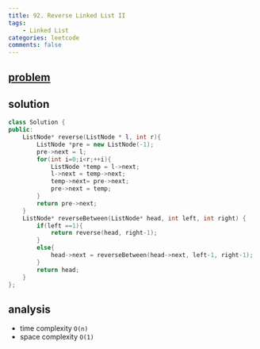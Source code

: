```yaml
---
title: 92. Reverse Linked List II
tags:  
    - Linked List
categories: leetcode
comments: false
---
```


## [problem](https://leetcode.com/problems/reverse-linked-list-ii/)

## solution

```c++
class Solution {
public:
    ListNode* reverse(ListNode * l, int r){
        ListNode *pre = new ListNode(-1);
        pre->next = l;
        for(int i=0;i<r;++i){
            ListNode *temp = l->next;
            l->next = temp->next;
            temp->next= pre->next;
            pre->next = temp;
        }
        return pre->next;
    }
    ListNode* reverseBetween(ListNode* head, int left, int right) {
        if(left ==1){
            return reverse(head, right-1);
        }
        else{
            head->next = reverseBetween(head->next, left-1, right-1);
        }
        return head;
    }
};

```
## analysis
- time complexity `O(n)`
- space complexity `O(1)`